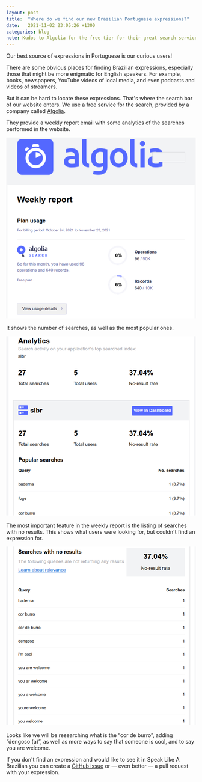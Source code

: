 ```yaml
---
layout: post
title:  "Where do we find our new Brazilian Portuguese expressions?"
date:   2021-11-02 23:05:26 +1300
categories: blog
note: Kudos to Algolia for the free tier for their great search service
---
```


Our best source of expressions in Portuguese is our curious users!

There are some obvious places for finding Brazilian expressions, especially those
that might be more enigmatic for English speakers. For example, books, newspapers,
YouTube videos of local media, and even podcasts and videos of streamers.

<!--more-->

But it can be hard to locate these expressions. That's where the search
bar of our website enters. We use a free service for the search,
provided by a company called [Algolia](https://www.algolia.com/).

They provide a weekly report email with some analytics of the searches performed
in the website.

<img
  src="/assets/posts/2021-11-02-where-do-we-find-our-new-brazilian-portuguese-expressions/algolia-1.png"
  alt="Screenshot of Algolia weekly report email"
  aria-label="Screenshot of Algolia weekly report email"
/>

It shows the number of searches, as well as the most popular ones.

<img
  src="/assets/posts/2021-11-02-where-do-we-find-our-new-brazilian-portuguese-expressions/algolia-2.png"
  alt="Screenshot of Algolia weekly report email"
  aria-label="Screenshot of Algolia weekly report email"
/>

The most important feature in the weekly report is the listing of searches
with no results. This shows what users were looking for, but couldn't find
an expression for.

<img
  src="/assets/posts/2021-11-02-where-do-we-find-our-new-brazilian-portuguese-expressions/algolia-3.png"
  alt="Screenshot of Algolia weekly report email"
  aria-label="Screenshot of Algolia weekly report email"
/>

Looks like we will be researching what is the “cor de burro”,
adding “dengoso (a)”, as well as more ways to say that someone is cool,
and to say you are welcome.

If you don't find an expression and would like to see it in Speak Like
A Brazilian you can create a [GitHub issue](https://github.com/tupilabs/speaklikeabrazilian.com/issues/new/choose)
or — even better — a pull request with your expression.
